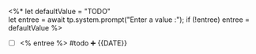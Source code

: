  <%*
let defaultValue = "TODO"  
let entree = await tp.system.prompt("Enter a value :");
if (!entree) entree = defaultValue
%>

- [ ] <% entree %>  #todo  ➕ {{DATE}} 
